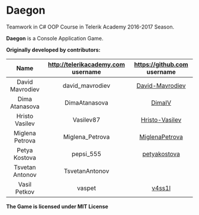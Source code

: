 # Daegon
Teamwork in C# OOP Course in Telerik Academy 2016-2017 Season.

**Daegon** is a Console Application Game.

**Originally developed by contributors:**

|       Name      | http://telerikacademy.com username |              https://github.com username              |
|:---------------:|:----------------------------------:|:-----------------------------------------------------:|
| David Mavrodiev |           david_mavrodiev          | [David-Mavrodiev](https://github.com/David-Mavrodiev) |
|  Dima Atanasova |            DimaAtanasova           |         [DimaIV](https://github.com/DimaIV)                                           |
|  Hristo Vasilev |              Vasilev87             |    [Hristo-Vasilev](https://github.com/Vasilev87)     |
| Miglena Petrova |           Miglena_Petrova          |             [MiglenaPetrova](https://github.com/MiglenaPetrova)                                          |
|  Petya Kostova  |              pepsi_555             |    [petyakostova](https://github.com/petyakostova)    |
| Tsvetan Antonov |           TsvetanAntonov           |                                                       |
|   Vasil Petkov  |               vaspet               |          [v4ss1l](https://github.com/v4ss1l)          |

**The Game is licensed under MIT License**